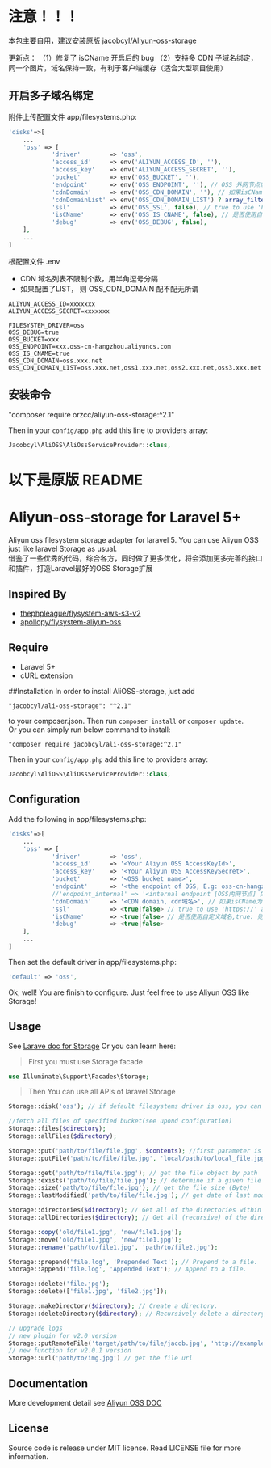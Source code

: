 # 注意！！！

本包主要自用，建议安装原版 [jacobcyl/Aliyun-oss-storage](https://github.com/jacobcyl/Aliyun-oss-storage)

更新点：
（1）修复了 isCName 开启后的 bug
（2）支持多 CDN 子域名绑定，同一个图片，域名保持一致，有利于客户端缓存（适合大型项目使用）


## 开启多子域名绑定

附件上传配置文件 app/filesystems.php:
```php
'disks'=>[
    ...
    'oss' => [
            'driver'        => 'oss',
            'access_id'     => env('ALIYUN_ACCESS_ID', ''),
            'access_key'    => env('ALIYUN_ACCESS_SECRET', ''),
            'bucket'        => env('OSS_BUCKET', ''),
            'endpoint'      => env('OSS_ENDPOINT', ''), // OSS 外网节点或自定义外部域名
            'cdnDomain'     => env('OSS_CDN_DOMAIN', ''), // 如果isCName为true, getUrl会判断cdnDomain是否设定来决定返回的url
            'cdnDomainList' => env('OSS_CDN_DOMAIN_LIST') ? array_filter(explode(',', env('OSS_CDN_DOMAIN_LIST'))) : [], // 支持多个子域名轮询，如设置则优先于（覆盖） cdnDomain 使用
            'ssl'           => env('OSS_SSL', false), // true to use 'https://' and false to use 'http://'. default is false,
            'isCName'       => env('OSS_IS_CNAME', false), // 是否使用自定义域名,true: 则Storage.url()会使用自定义的cdn或域名生成文件url， false: 则使用外部节点生成url
            'debug'         => env('OSS_DEBUG', false),
    ],
    ...
]
```

根配置文件 .env

- CDN 域名列表不限制个数，用半角逗号分隔
- 如果配置了LIST， 则 OSS_CDN_DOMAIN 配不配无所谓

```
ALIYUN_ACCESS_ID=xxxxxxx
ALIYUN_ACCESS_SECRET=xxxxxxx

FILESYSTEM_DRIVER=oss
OSS_DEBUG=true
OSS_BUCKET=xxx
OSS_ENDPOINT=xxx.oss-cn-hangzhou.aliyuncs.com
OSS_IS_CNAME=true
OSS_CDN_DOMAIN=oss.xxx.net
OSS_CDN_DOMAIN_LIST=oss.xxx.net,oss1.xxx.net,oss2.xxx.net,oss3.xxx.net
```

## 安装命令

"composer require orzcc/aliyun-oss-storage:^2.1"

Then in your `config/app.php` add this line to providers array:
```php
Jacobcyl\AliOSS\AliOssServiceProvider::class,
```

# 以下是原版 README

# Aliyun-oss-storage for Laravel 5+
Aliyun oss filesystem storage adapter for laravel 5. You can use Aliyun OSS just like laravel Storage as usual.    
借鉴了一些优秀的代码，综合各方，同时做了更多优化，将会添加更多完善的接口和插件，打造Laravel最好的OSS Storage扩展
## Inspired By
- [thephpleague/flysystem-aws-s3-v2](https://github.com/thephpleague/flysystem-aws-s3-v2)
- [apollopy/flysystem-aliyun-oss](https://github.com/apollopy/flysystem-aliyun-oss)

## Require
- Laravel 5+
- cURL extension

##Installation
In order to install AliOSS-storage, just add

    "jacobcyl/ali-oss-storage": "^2.1"

to your composer.json. Then run `composer install` or `composer update`.  
Or you can simply run below command to install:

    "composer require jacobcyl/ali-oss-storage:^2.1"

Then in your `config/app.php` add this line to providers array:
```php
Jacobcyl\AliOSS\AliOssServiceProvider::class,
```
## Configuration
Add the following in app/filesystems.php:
```php
'disks'=>[
    ...
    'oss' => [
            'driver'        => 'oss',
            'access_id'     => '<Your Aliyun OSS AccessKeyId>',
            'access_key'    => '<Your Aliyun OSS AccessKeySecret>',
            'bucket'        => '<OSS bucket name>',
            'endpoint'      => '<the endpoint of OSS, E.g: oss-cn-hangzhou.aliyuncs.com | custom domain, E.g:img.abc.com>', // OSS 外网节点或自定义外部域名
            //'endpoint_internal' => '<internal endpoint [OSS内网节点] 如：oss-cn-shenzhen-internal.aliyuncs.com>', // v2.0.4 新增配置属性，如果为空，则默认使用 endpoint 配置(由于内网上传有点小问题未解决，请大家暂时不要使用内网节点上传，正在与阿里技术沟通中)
            'cdnDomain'     => '<CDN domain, cdn域名>', // 如果isCName为true, getUrl会判断cdnDomain是否设定来决定返回的url，如果cdnDomain未设置，则使用endpoint来生成url，否则使用cdn
            'ssl'           => <true|false> // true to use 'https://' and false to use 'http://'. default is false,
            'isCName'       => <true|false> // 是否使用自定义域名,true: 则Storage.url()会使用自定义的cdn或域名生成文件url， false: 则使用外部节点生成url
            'debug'         => <true|false>
    ],
    ...
]
```
Then set the default driver in app/filesystems.php:
```php
'default' => 'oss',
```
Ok, well! You are finish to configure. Just feel free to use Aliyun OSS like Storage!

## Usage
See [Larave doc for Storage](https://laravel.com/docs/5.2/filesystem#custom-filesystems)
Or you can learn here:

> First you must use Storage facade

```php
use Illuminate\Support\Facades\Storage;
```    
> Then You can use all APIs of laravel Storage

```php
Storage::disk('oss'); // if default filesystems driver is oss, you can skip this step

//fetch all files of specified bucket(see upond configuration)
Storage::files($directory);
Storage::allFiles($directory);

Storage::put('path/to/file/file.jpg', $contents); //first parameter is the target file path, second paramter is file content
Storage::putFile('path/to/file/file.jpg', 'local/path/to/local_file.jpg'); // upload file from local path

Storage::get('path/to/file/file.jpg'); // get the file object by path
Storage::exists('path/to/file/file.jpg'); // determine if a given file exists on the storage(OSS)
Storage::size('path/to/file/file.jpg'); // get the file size (Byte)
Storage::lastModified('path/to/file/file.jpg'); // get date of last modification

Storage::directories($directory); // Get all of the directories within a given directory
Storage::allDirectories($directory); // Get all (recursive) of the directories within a given directory

Storage::copy('old/file1.jpg', 'new/file1.jpg');
Storage::move('old/file1.jpg', 'new/file1.jpg');
Storage::rename('path/to/file1.jpg', 'path/to/file2.jpg');

Storage::prepend('file.log', 'Prepended Text'); // Prepend to a file.
Storage::append('file.log', 'Appended Text'); // Append to a file.

Storage::delete('file.jpg');
Storage::delete(['file1.jpg', 'file2.jpg']);

Storage::makeDirectory($directory); // Create a directory.
Storage::deleteDirectory($directory); // Recursively delete a directory.It will delete all files within a given directory, SO Use with caution please.

// upgrade logs
// new plugin for v2.0 version
Storage::putRemoteFile('target/path/to/file/jacob.jpg', 'http://example.com/jacob.jpg'); //upload remote file to storage by remote url
// new function for v2.0.1 version
Storage::url('path/to/img.jpg') // get the file url
```

## Documentation
More development detail see [Aliyun OSS DOC](https://help.aliyun.com/document_detail/32099.html?spm=5176.doc31981.6.335.eqQ9dM)
## License
Source code is release under MIT license. Read LICENSE file for more information.
